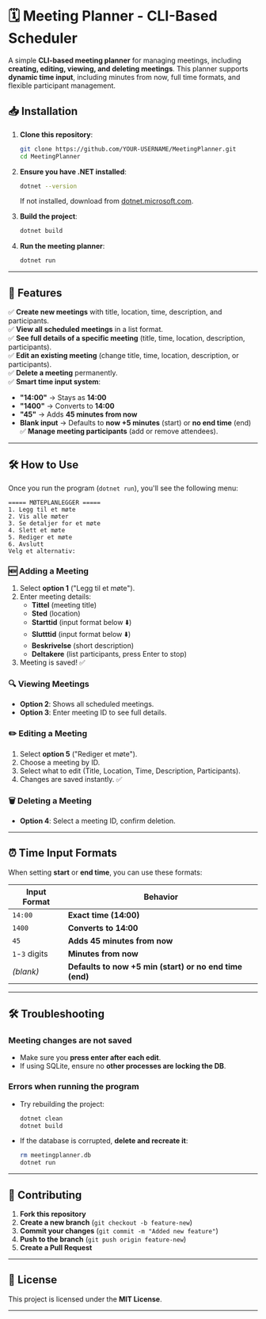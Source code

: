 # 🗓️ Meeting Planner - CLI-Based Scheduler

A simple **CLI-based meeting planner** for managing meetings, including **creating, editing, viewing, and deleting meetings**. This planner supports **dynamic time input**, including minutes from now, full time formats, and flexible participant management.

## 📥 Installation

1. **Clone this repository**:

   ```sh
   git clone https://github.com/YOUR-USERNAME/MeetingPlanner.git
   cd MeetingPlanner
   ```

2. **Ensure you have .NET installed**:

   ```sh
   dotnet --version
   ```

   If not installed, download from [dotnet.microsoft.com](https://dotnet.microsoft.com/en-us/download/dotnet).

3. **Build the project**:

   ```sh
   dotnet build
   ```

4. **Run the meeting planner**:
   ```sh
   dotnet run
   ```

---

## 📌 Features

✅ **Create new meetings** with title, location, time, description, and participants.  
✅ **View all scheduled meetings** in a list format.  
✅ **See full details of a specific meeting** (title, time, location, description, participants).  
✅ **Edit an existing meeting** (change title, time, location, description, or participants).  
✅ **Delete a meeting** permanently.  
✅ **Smart time input system**:

- **"14:00"** → Stays as **14:00**
- **"1400"** → Converts to **14:00**
- **"45"** → Adds **45 minutes from now**
- **Blank input** → Defaults to **now +5 minutes** (start) or **no end time** (end)  
  ✅ **Manage meeting participants** (add or remove attendees).

---

## 🛠️ How to Use

Once you run the program (`dotnet run`), you'll see the following menu:

```
===== MØTEPLANLEGGER =====
1. Legg til et møte
2. Vis alle møter
3. Se detaljer for et møte
4. Slett et møte
5. Rediger et møte
6. Avslutt
Velg et alternativ:
```

### **🆕 Adding a Meeting**

1. Select **option 1** ("Legg til et møte").
2. Enter meeting details:
   - **Tittel** (meeting title)
   - **Sted** (location)
   - **Starttid** (input format below ⬇️)
   - **Slutttid** (input format below ⬇️)
   - **Beskrivelse** (short description)
   - **Deltakere** (list participants, press Enter to stop)
3. Meeting is saved! ✅

### **🔍 Viewing Meetings**

- **Option 2**: Shows all scheduled meetings.
- **Option 3**: Enter meeting ID to see full details.

### **✏️ Editing a Meeting**

1. Select **option 5** ("Rediger et møte").
2. Choose a meeting by ID.
3. Select what to edit (Title, Location, Time, Description, Participants).
4. Changes are saved instantly. ✅

### **🗑️ Deleting a Meeting**

- **Option 4**: Select a meeting ID, confirm deletion.

---

## ⏰ Time Input Formats

When setting **start** or **end time**, you can use these formats:

| Input Format   | Behavior                                                |
| -------------- | ------------------------------------------------------- |
| `14:00`        | **Exact time (14:00)**                                  |
| `1400`         | **Converts to 14:00**                                   |
| `45`           | **Adds 45 minutes from now**                            |
| `1`-`3` digits | **Minutes from now**                                    |
| _(blank)_      | **Defaults to now +5 min (start) or no end time (end)** |

---

## 🛠️ Troubleshooting

### **Meeting changes are not saved**

- Make sure you **press enter after each edit**.
- If using SQLite, ensure no **other processes are locking the DB**.

### **Errors when running the program**

- Try rebuilding the project:
  ```sh
  dotnet clean
  dotnet build
  ```
- If the database is corrupted, **delete and recreate it**:
  ```sh
  rm meetingplanner.db
  dotnet run
  ```

---

## 🤝 Contributing

1. **Fork this repository**
2. **Create a new branch** (`git checkout -b feature-new`)
3. **Commit your changes** (`git commit -m "Added new feature"`)
4. **Push to the branch** (`git push origin feature-new`)
5. **Create a Pull Request**

---

## 📜 License

This project is licensed under the **MIT License**.

---
